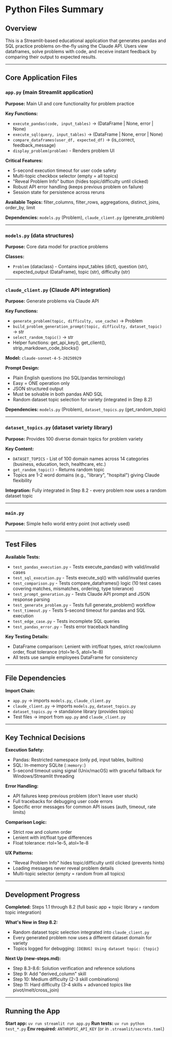 # Python Files Summary

<!--
INSTRUCTIONS FOR THIS FILE:
This file is a context management tool for LLM-assisted development. It should be:
- Read before every step in new-steps.md
- Updated after completing each step
- Kept concise and high-level (details are in the actual code files)

PURPOSE:
- Help the LLM quickly understand which files exist and their responsibilities
- Provide enough context to know which files to read for detailed implementation
- Track development progress through the plan (completed vs pending steps)
- NOT a detailed code reference (the LLM will read actual files for details)

CONTENT GUIDELINES:
✓ Include: File names, locations, key function signatures, high-level architecture
✓ Include: Important relationships between files (imports, dependencies)
✓ Include: Critical design decisions (safety, error handling, UX patterns)
✓ Include: Current development status (what's done, what's next)
✗ Exclude: Full implementations, detailed algorithms, complete code listings
✗ Exclude: Every single function parameter or variable
✗ Exclude: Information easily found by reading the actual file

Think of this as a "map" of the codebase, not the codebase itself.
-->

## Overview
This is a Streamlit-based educational application that generates pandas and SQL practice problems on-the-fly using the Claude API. Users view dataframes, solve problems with code, and receive instant feedback by comparing their output to expected results.

---

## Core Application Files

### `app.py` (main Streamlit application)
**Purpose:** Main UI and core functionality for problem practice

**Key Functions:**
- `execute_pandas(code, input_tables)` → (DataFrame | None, error | None)
- `execute_sql(query, input_tables)` → (DataFrame | None, error | None)
- `compare_dataframes(user_df, expected_df)` → (is_correct, feedback_message)
- `display_problem(problem)` - Renders problem UI

**Critical Features:**
- 5-second execution timeout for user code safety
- Multi-topic checkbox selector (empty = all topics)
- "Reveal Problem Info" button (hides topic/difficulty until clicked)
- Robust API error handling (keeps previous problem on failure)
- Session state for persistence across reruns

**Available Topics:** filter_columns, filter_rows, aggregations, distinct, joins, order_by, limit

**Dependencies:** `models.py` (Problem), `claude_client.py` (generate_problem)

---

### `models.py` (data structures)
**Purpose:** Core data model for practice problems

**Classes:**
- `Problem` (dataclass) - Contains input_tables (dict), question (str), expected_output (DataFrame), topic (str), difficulty (str)

---

### `claude_client.py` (Claude API integration)
**Purpose:** Generate problems via Claude API

**Key Functions:**
- `generate_problem(topic, difficulty, use_cache)` → Problem
- `build_problem_generation_prompt(topic, difficulty, dataset_topic)` → str
- `select_random_topic()` → str
- Helper functions: get_api_key(), get_client(), strip_markdown_code_blocks()

**Model:** `claude-sonnet-4-5-20250929`

**Prompt Design:**
- Plain English questions (no SQL/pandas terminology)
- Easy = ONE operation only
- JSON structured output
- Must be solvable in both pandas AND SQL
- Random dataset topic selection for variety (integrated in Step 8.2)

**Dependencies:** `models.py` (Problem), `dataset_topics.py` (get_random_topic)

---

### `dataset_topics.py` (dataset variety library)
**Purpose:** Provides 100 diverse domain topics for problem variety

**Key Content:**
- `DATASET_TOPICS` - List of 100 domain names across 14 categories (business, education, tech, healthcare, etc.)
- `get_random_topic()` - Returns random topic
- Topics are 1-2 word domains (e.g., "library", "hospital") giving Claude flexibility

**Integration:** Fully integrated in Step 8.2 - every problem now uses a random dataset topic

---

### `main.py`
**Purpose:** Simple hello world entry point (not actively used)

---

## Test Files

**Available Tests:**
- `test_pandas_execution.py` - Tests execute_pandas() with valid/invalid cases
- `test_sql_execution.py` - Tests execute_sql() with valid/invalid queries
- `test_comparison.py` - Tests compare_dataframes() logic (10 test cases covering matches, mismatches, ordering, type tolerance)
- `test_prompt_generation.py` - Tests Claude API prompt and JSON response parsing
- `test_generate_problem.py` - Tests full generate_problem() workflow
- `test_timeout.py` - Tests 5-second timeout for pandas and SQL execution
- `test_edge_case.py` - Tests incomplete SQL queries
- `test_pandas_error.py` - Tests error traceback handling

**Key Testing Details:**
- DataFrame comparison: Lenient with int/float types, strict row/column order, float tolerance (rtol=1e-5, atol=1e-8)
- All tests use sample employees DataFrame for consistency

---

## File Dependencies

**Import Chain:**
- `app.py` → imports `models.py`, `claude_client.py`
- `claude_client.py` → imports `models.py`, `dataset_topics.py`
- `dataset_topics.py` → standalone library (provides topics)
- Test files → import from `app.py` and `claude_client.py`

---

## Key Technical Decisions

**Execution Safety:**
- Pandas: Restricted namespace (only pd, input tables, builtins)
- SQL: In-memory SQLite (`:memory:`)
- 5-second timeout using signal (Unix/macOS) with graceful fallback for Windows/Streamlit threading

**Error Handling:**
- API failures keep previous problem (don't leave user stuck)
- Full tracebacks for debugging user code errors
- Specific error messages for common API issues (auth, timeout, rate limits)

**Comparison Logic:**
- Strict row and column order
- Lenient with int/float type differences
- Float tolerance: rtol=1e-5, atol=1e-8

**UX Patterns:**
- "Reveal Problem Info" hides topic/difficulty until clicked (prevents hints)
- Loading messages never reveal problem details
- Multi-topic selector (empty = random from all topics)

---

## Development Progress

**Completed:** Steps 1.1 through 8.2 (full basic app + topic library + random topic integration)

**What's New in Step 8.2:**
- Random dataset topic selection integrated into `claude_client.py`
- Every generated problem now uses a different dataset domain for variety
- Topics logged for debugging: `[DEBUG] Using dataset topic: {topic}`

**Next Up (new-steps.md):**
- Step 8.3-8.6: Solution verification and reference solutions
- Step 9: Add "derived_column" skill
- Step 10: Medium difficulty (2-3 skill combinations)
- Step 11: Hard difficulty (3-4 skills + advanced topics like pivot/melt/cross_join)

---

## Running the App

**Start app:** `uv run streamlit run app.py`
**Run tests:** `uv run python test_*.py`
**Env required:** `ANTHROPIC_API_KEY` (or in `.streamlit/secrets.toml`)
